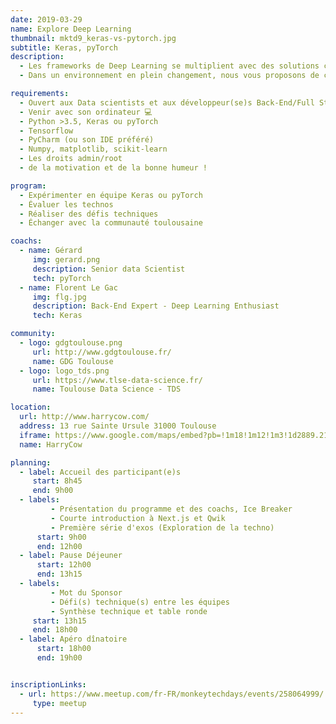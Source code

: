 ```yaml
---
date: 2019-03-29
name: Explore Deep Learning
thumbnail: mktd9_keras-vs-pytorch.jpg
subtitle: Keras, pyTorch
description:
  - Les frameworks de Deep Learning se multiplient avec des solutions comme Keras, Torch, CNTK, Caffe …
  - Dans un environnement en plein changement, nous vous proposons de comprendre les principes fondamentaux d’un réseau profond de neurones artificiels et appliquer les techniques modernes de Deep Learning à travers deux gros Framework du marché (:) Keras et pyTorch.

requirements:
  - Ouvert aux Data scientists et aux développeur(se)s Back-End/Full Stack
  - Venir avec son ordinateur 💻
  - Python >3.5, Keras ou pyTorch
  - Tensorflow
  - PyCharm (ou son IDE préféré)
  - Numpy, matplotlib, scikit-learn
  - Les droits admin/root
  - de la motivation et de la bonne humeur !

program:
  - Expérimenter en équipe Keras ou pyTorch
  - Évaluer les technos
  - Réaliser des défis techniques
  - Échanger avec la communauté toulousaine

coachs:
  - name: Gérard
     img: gerard.png
     description: Senior data Scientist
     tech: pyTorch
  - name: Florent Le Gac
     img: flg.jpg
     description: Back-End Expert - Deep Learning Enthusiast
     tech: Keras

community:
  - logo: gdgtoulouse.png
     url: http://www.gdgtoulouse.fr/
     name: GDG Toulouse
  - logo: logo_tds.png
     url: https://www.tlse-data-science.fr/
     name: Toulouse Data Science - TDS

location:
  url: http://www.harrycow.com/
  address: 13 rue Sainte Ursule 31000 Toulouse
  iframe: https://www.google.com/maps/embed?pb=!1m18!1m12!1m3!1d2889.2108114431708!2d1.4394906157111187!3d43.60215206374777!2m3!1f0!2f0!3f0!3m2!1i1024!2i768!4f13.1!3m3!1m2!1s0x12aebb6258220a07%3A0xf1d45637938f3453!2sHarryCow!5e0!3m2!1sfr!2sfr!4v1466094946954
  name: HarryCow

planning:
  - label: Accueil des participant(e)s
     start: 8h45
     end: 9h00
  - labels:
         - Présentation du programme et des coachs, Ice Breaker
         - Courte introduction à Next.js et Qwik
         - Première série d'exos (Exploration de la techno)
      start: 9h00
      end: 12h00
  - label: Pause Déjeuner
      start: 12h00
      end: 13h15
  - labels:
         - Mot du Sponsor
         - Défi(s) technique(s) entre les équipes
         - Synthèse technique et table ronde
     start: 13h15
     end: 18h00
  - label: Apéro dînatoire
      start: 18h00
      end: 19h00


inscriptionLinks:
  - url: https://www.meetup.com/fr-FR/monkeytechdays/events/258064999/
     type: meetup
---
```

